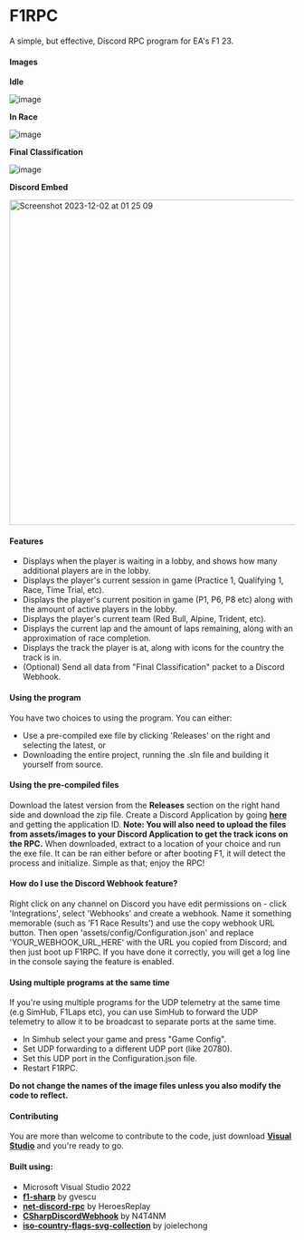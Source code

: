 # F1RPC

A simple, but effective, Discord RPC program for EA's F1 23.

#### Images
**Idle**

![image](https://github.com/xKaelyn/F1RPC/assets/20905508/70b8ef9f-d09d-46f3-a63d-9bdaf34743d9)

**In Race**

![image](https://github.com/xKaelyn/F1RPC/assets/20905508/7cd153dc-9d35-4d0e-830c-45b9de31d362)

**Final Classification**

![image](https://github.com/xKaelyn/F1RPC/assets/20905508/c462ef47-cad0-4f26-b58b-7bdb32e8c2ba)

**Discord Embed**

<img width="574" alt="Screenshot 2023-12-02 at 01 25 09" src="https://github.com/xKaelyn/F1RPC/assets/20905508/ee8ab758-613b-4da0-9673-28b5431e2e8f">

#### Features
- Displays when the player is waiting in a lobby, and shows how many additional players are in the lobby.
- Displays the player's current session in game (Practice 1, Qualifying 1, Race, Time Trial, etc).
- Displays the player's current position in game (P1, P6, P8 etc) along with the amount of active players in the lobby.
- Displays the player's current team (Red Bull, Alpine, Trident, etc).
- Displays the current lap and the amount of laps remaining, along with an approximation of race completion.
- Displays the track the player is at, along with icons for the country the track is in.
- (Optional) Send all data from "Final Classification" packet to a Discord Webhook.

#### Using the program
You have two choices to using the program. You can either:
- Use a pre-compiled exe file by clicking 'Releases' on the right and selecting the latest, or
- Downloading the entire project, running the .sln file and building it yourself from source.

#### Using the pre-compiled files
Download the latest version from the **Releases** section on the right hand side and download the zip file.
Create a Discord Application by going [**here**](https://discord.com/developers/applications) and getting the application ID.
**Note: You will also need to upload the files from assets/images to your Discord Application to get the track icons on the RPC.**
When downloaded, extract to a location of your choice and run the exe file. It can be ran either before or after booting F1, it will detect the process and initialize.
Simple as that; enjoy the RPC!

#### How do I use the Discord Webhook feature?
Right click on any channel on Discord you have edit permissions on - click 'Integrations', select 'Webhooks' and create a webhook.
Name it something memorable (such as 'F1 Race Results') and use the copy webhook URL button. Then open 'assets/config/Configuration.json' and replace 'YOUR_WEBHOOK_URL_HERE' with the URL you copied from Discord; and then just boot up F1RPC. If you have done it correctly, you will get a log line in the console saying the feature is enabled.

#### Using multiple programs at the same time
If you're using multiple programs for the UDP telemetry at the same time (e.g SimHub, F1Laps etc), you can use SimHub to forward the UDP telemetry to allow it to be broadcast to separate ports at the same time.
- In Simhub select your game and press "Game Config".
- Set UDP forwarding to a different UDP port (like 20780).
- Set this UDP port in the Configuration.json file.
- Restart F1RPC.

**Do not change the names of the image files unless you also modify the code to reflect.**

#### Contributing
You are more than welcome to contribute to the code, just download **[Visual Studio](https://visualstudio.microsoft.com/downloads/)** and you're ready to go.

#### Built using:
- Microsoft Visual Studio 2022
- [**f1-sharp**](https://github.com/gvescu/f1-sharp) by gvescu
- [**net-discord-rpc**](https://github.com/HeroesReplay/net-discord-rpc) by HeroesReplay
- [**CSharpDiscordWebhook**](https://github.com/N4T4NM/CSharpDiscordWebhook) by N4T4NM
- [**iso-country-flags-svg-collection**](https://github.com/joielechong/iso-country-flags-svg-collection?tab=readme-ov-file) by joielechong
